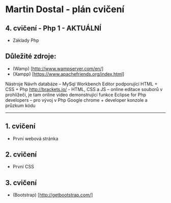 # Martin Dostal - plán cvičení



 
## 4. cvičení - Php 1 - AKTUÁLNÍ
  * Základy Php 
  
## Důležité zdroje:
  * (Wamp) [http://www.wampserver.com/en/]
  * (Xampp) [https://www.apachefriends.org/index.html]
  
  Nástroje
  Návrh databáze – MySql Workbench
  Editor podporující HTML + CSS + Php
  http://brackets.io/ - HTML, CSS a JS – online editace souborů v prohlížeči,
  je tam online video demonstrující funkce
  Eclipse for Php developers – pro vývoj v Php
  Google chrome + developer konzole a průzkum kódu

-------------------------------------------------------
  
## 1. cvičení
  * První webová stránka
  
## 2. cvičení
  * První CSS  
  
## 3. cvičení
  * (Bootstrap) [http://getbootstrap.com/]